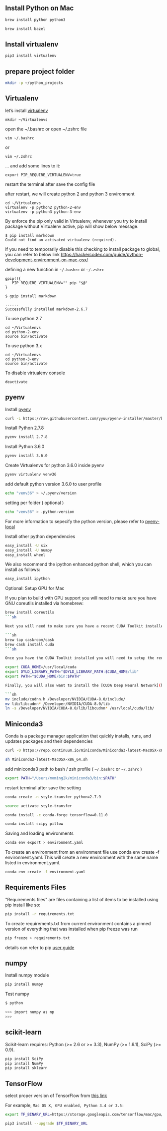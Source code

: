 ## Install Python on Mac

```sh
brew install python python3
```

```sh
brew install bazel
```

## Install virtualenv

```sh
pip3 install virtualenv
```

## prepare project folder

```sh
mkdir -p ~/python_projects
```

## Virtualenv

let’s install [virtualenv](https://virtualenv.pypa.io/en/stable/)

```
mkdir ~/Virtualenvs
```

open the ~/.bashrc or open ~/.zshrc file

```
vim ~/.bashrc
```

or 

```
vim ~/.zshrc
```

… and add some lines to it:

```
export PIP_REQUIRE_VIRTUALENV=true
```

restart the terminal after save the config file

after restart, we will create python 2 and python 3 environment 

```
cd ~/Virtualenvs
virtualenv -p python2 python-2-env
virtualenv -p python3 python-3-env
```

By enforce the pip only valid in Virtualenv, whenever you try to install package without Virtualenv active, pip will show below message. 

```
$ pip install markdown
Could not find an activated virtualenv (required).
```

If you need to temporarily disable this checking to install package to global, you can refer to below link 
https://hackercodex.com/guide/python-development-environment-on-mac-osx/

defining a new function in `~/.bashrc` or `~/.zshrc`

```
gpip(){
   PIP_REQUIRE_VIRTUALENV="" pip "$@"
}
```

```
$ gpip install markdown

......
Successfully installed markdown-2.6.7

```

To use python 2.7

```
cd ~/Virtualenvs
cd python-2-env
source bin/activate
```


To use python 3.x

```
cd ~/Virtualenvs
cd python-3-env
source bin/activate
```

To disable virtualenv console

```
deactivate
```

## pyenv 

Install [pyenv](https://github.com/yyuu/pyenv-installer)

```sh
curl -L https://raw.githubusercontent.com/yyuu/pyenv-installer/master/bin/pyenv-installer | bash
```

Install Python 2.7.8

```sh
pyenv install 2.7.8
```

Install Python 3.6.0

```sh
pyenv install 3.6.0
```

Create Virtualenvs for python 3.6.0 inside pyenv

```sh
pyenv virtualenv venv36
```

add default python version 3.6.0 to user profile

```sh 
echo "venv36" > ~/.pyenv/version
```

setting per folder ( optional )

```sh 
echo "venv36" > .python-version
```

For more information to sepecify the python version, please refer to [pyenv-local](https://github.com/yyuu/pyenv/blob/master/COMMANDS.md#pyenv-local)

Install other python dependencies

```sh
easy_install -U six
easy_install -U numpy
easy_install wheel
```

We also recommend the ipython enhanced python shell, which you can install as follows:

```sh
easy_install ipython
```

Optional: Setup GPU for Mac

If you plan to build with GPU support you will need to make sure you have GNU coreutils installed via homebrew:

```sh
brew install coreutils
```sh

Next you will need to make sure you have a recent CUDA Toolkit installed by either downloading the package for your version of OSX directly from NVIDIA or by using the Homebrew Cask extension:

```sh
brew tap caskroom/cask
brew cask install cuda
```sh

Once you have the CUDA Toolkit installed you will need to setup the required environment variables by adding the following to your ~/.bash_profile:

export CUDA_HOME=/usr/local/cuda
export DYLD_LIBRARY_PATH="$DYLD_LIBRARY_PATH:$CUDA_HOME/lib"
export PATH="$CUDA_HOME/bin:$PATH"

Finally, you will also want to install the [CUDA Deep Neural Network](https://developer.nvidia.com/cudnn) (cuDNN v5.1) library which currently requires an [Accelerated Computing Developer Program](https://developer.nvidia.com/accelerated-computing-developer) account. Once you have it downloaded locally, you can unzip and move the header and libraries to your local CUDA Toolkit folder:

```sh
mv include/cudnn.h /Developer/NVIDIA/CUDA-8.0/include/
mv lib/libcudnn* /Developer/NVIDIA/CUDA-8.0/lib
ln -s /Developer/NVIDIA/CUDA-8.0/lib/libcudnn* /usr/local/cuda/lib/
```

## Miniconda3

Conda is a package manager application that quickly installs, runs, and updates packages and their dependencies

```sh 
curl -O https://repo.continuum.io/miniconda/Miniconda3-latest-MacOSX-x86_64.sh
```

```sh 
sh Miniconda3-latest-MacOSX-x86_64.sh
```

add miniconda3 path to bash / zsh profile ( `~/.bashrc` or `~/.zshrc` )

```sh 
export PATH="/Users/moming2k/miniconda3/bin:$PATH"
```

restart terminal after save the setting

```sh 
conda create -n style-transfer python=2.7.9
```

```sh 
source activate style-transfer
```

```sh 
conda install -c conda-forge tensorflow=0.11.0
```

```sh 
conda install scipy pillow
```

Saving and loading environments

```sh
conda env export > environment.yaml
```

To create an environment from an environment file use conda env create -f environment.yaml. This will create a new environment with the same name listed in environment.yaml.

```sh
conda env create -f environment.yaml
```

## Requirements Files

"Requirements files" are files containing a list of items to be installed using pip install like so:

```sh
pip install -r requirements.txt
```

To create requirements.txt from current environment contains a pinned version of everything that was installed when pip freeze was run

```sh
pip freeze > requirements.txt
```

details can refer to pip [user guide](https://pip.readthedocs.io/en/stable/user_guide/#requirements-files)

## numpy 

Install numpy module

```sh
pip install numpy
```

Test numpy 

```sh
$ python

>>> import numpy as np
>>>
```

## scikit-learn

Scikit-learn requires:
Python (>= 2.6 or >= 3.3),
NumPy (>= 1.6.1),
SciPy (>= 0.9).

```sh 
pip install SciPy
pip install NumPy
pip install sklearn
```

## TensorFlow

select proper version of TensorFlow from [this link](https://www.tensorflow.org/get_started/os_setup)

For example, `Mac OS X, GPU enabled, Python 3.4 or 3.5:`

```sh 
export TF_BINARY_URL=https://storage.googleapis.com/tensorflow/mac/gpu/tensorflow_gpu-0.12.1-py3-none-any.whl
```

```sh 
pip3 install --upgrade $TF_BINARY_URL
```


